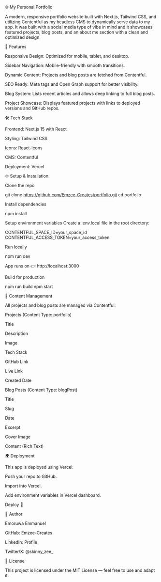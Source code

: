 🌐 My Personal Portfolio

A modern, responsive portfolio website built with Next.js, Tailwind CSS, and utilizing Contentful as my headless CMS to dynamically serve data to my app.
It was built with a social media type of vibe in mind and it showcases featured projects, blog posts, and an about me section with a clean and optimized design.


🚀 Features

Responsive Design: Optimized for mobile, tablet, and desktop.

Sidebar Navigation: Mobile-friendly with smooth transitions.

Dynamic Content: Projects and blog posts are fetched from Contentful.

SEO Ready: Meta tags and Open Graph support for better visibility.

Blog System: Lists recent articles and allows deep linking to full blog posts.

Project Showcase: Displays featured projects with links to deployed versions and GitHub repos.

🛠️ Tech Stack

Frontend: Next.js 15 with React

Styling: Tailwind CSS

Icons: React-Icons

CMS: Contentful

Deployment: Vercel

⚙️ Setup & Installation

Clone the repo

git clone https://github.com/Emzee-Creates/portfolio.git
cd portfolio


Install dependencies

npm install


Setup environment variables
Create a .env.local file in the root directory:

CONTENTFUL_SPACE_ID=your_space_id
CONTENTFUL_ACCESS_TOKEN=your_access_token


Run locally

npm run dev


App runs on 👉 http://localhost:3000

Build for production

npm run build
npm start

📖 Content Management

All projects and blog posts are managed via Contentful:

Projects (Content Type: portfolio)

Title

Description

Image

Tech Stack

GitHub Link

Live Link

Created Date



Blog Posts (Content Type: blogPost)

Title

Slug

Date

Excerpt

Cover Image

Content (Rich Text)



🌍 Deployment

This app is deployed using Vercel:

Push your repo to GitHub.

Import into Vercel.

Add environment variables in Vercel dashboard.

Deploy 🚀

👤 Author

Emoruwa Emmanuel

GitHub: Emzee-Creates

LinkedIn: Profile

Twitter/X: @skinny_zee_

📜 License

This project is licensed under the MIT License — feel free to use and adapt it.